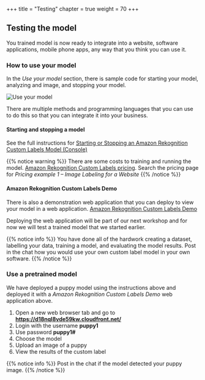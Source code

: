 +++
title = "Testing"
chapter = true
weight = 70
+++

## Testing the model

You trained model is now ready to integrate into a website, software applications, mobile phone apps, any way that you think you can use it.

### How to use your model

In the *Use your model* section, there is sample code for starting your model, analyzing and image, and stopping your model.

![Use your model](70_testing/images/testing-01.jpg "Use your model")

There are multiple methods and programming languages that you can use to do this so that you can integrate it into your business.

#### Starting and stopping a model

See the full instructions for [Starting or Stopping an Amazon Rekognition Custom Labels Model (Console)](https://docs.aws.amazon.com/rekognition/latest/customlabels-dg/rm-start-model-console.html)

{{% notice warning %}}
There are some costs to training and running the model. [Amazon Rekognition Custom Labels pricing](https://aws.amazon.com/rekognition/pricing/). Search the pricing page for *Pricing example 1 – Image Labeling for a Website*
{{% /notice %}}

#### Amazon Rekognition Custom Labels Demo

There is also a demonstration web application that you can deploy to view your model in a web application. [Amazon Rekognition Custom Labels Demo](https://github.com/aws-samples/amazon-rekognition-custom-labels-demo)

Deploying the web application will be part of our next workshop and for now we will test a trained model that we started earlier.

{{% notice info %}}
You have done all of the hardwork creating a dataset, labelling your data, training a model, and evaluating the model results. Post in the chat how you would use your own custom label model in your own software.
{{% /notice %}}

### Use a pretrained model

We have deployed a puppy model using the instructions above and deployed it with a *Amazon Rekognition Custom Labels Demo* web application above.

1. Open a new web browser tab and go to **https://d18nql8vde59kw.cloudfront.net/**
2. Login with the username **puppy1**
3. Use password **puppy1#**
4. Choose the model
5. Upload an image of a puppy
6. View the results of the custom label

{{% notice info %}}
Post in the chat if the model detected your puppy image.
{{% /notice %}}
